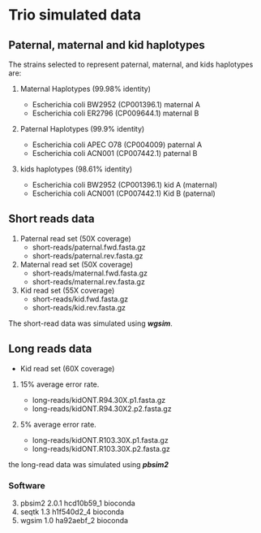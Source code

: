 
# Trio simulated data



## Paternal, maternal and kid haplotypes

The strains selected to represent paternal, maternal, and kids haplotypes are:

1. Maternal Haplotypes (99.98% identity)
	- Escherichia coli BW2952 (CP001396.1) maternal A
	- Escherichia coli ER2796 (CP009644.1) maternal B

2. Paternal Haplotypes (99.9% identity)
	- Escherichia coli APEC O78 (CP004009) paternal A
	- Escherichia coli ACN001 (CP007442.1) paternal B
	
3. kids haplotypes (98.61% identity)
	- Escherichia coli BW2952 (CP001396.1) kid A (maternal)
	- Escherichia coli ACN001 (CP007442.1) Kid B (paternal)

## Short reads data

1. Paternal read set (50X coverage)
	- short-reads/paternal.fwd.fasta.gz
	- short-reads/paternal.rev.fasta.gz
1. Maternal read set (50X coverage)
	- short-reads/maternal.fwd.fasta.gz
	- short-reads/maternal.rev.fasta.gz
1. Kid read set (55X coverage)
	- short-reads/kid.fwd.fasta.gz
	- short-reads/kid.rev.fasta.gz

The short-read data was simulated using ***wgsim***.

## Long reads data

- Kid read set (60X coverage)

1. 15% average error rate.
	- long-reads/kidONT.R94.30X.p1.fasta.gz
	- long-reads/kidONT.R94.30X2.p2.fasta.gz
	
2. 5% average error rate.
	- long-reads/kidONT.R103.30X.p1.fasta.gz
	- long-reads/kidONT.R103.30X.p2.fasta.gz

the long-read data was simulated using ***pbsim2***

### Software

  3. pbsim2                     2.0.1         hcd10b59_1          bioconda
  4. seqtk                      1.3           h1f540d2_4          bioconda 
  5. wgsim                      1.0           ha92aebf_2          bioconda 
